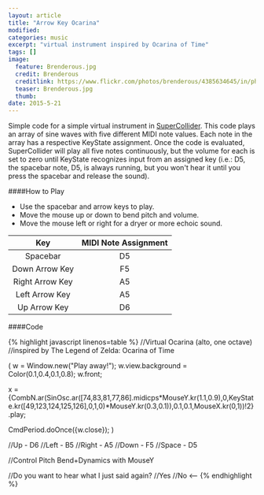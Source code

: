 ```yaml
---
layout: article
title: "Arrow Key Ocarina"
modified:
categories: music
excerpt: "virtual instrument inspired by Ocarina of Time"
tags: []
image:
  feature: Brenderous.jpg
  credit: Brenderous
  creditlink: https://www.flickr.com/photos/brenderous/4385634645/in/photolist-pshcEE-bkoZvR-pWmMw5-pNwf5d-3ry39-dNnoLt-btww2r-dZR7R1-9G1rm8-9KXssH-cWR1if-ezT3MD-rpN5oM-cuVeLL-aFC7Jn-5YPfb6-7Fxwor-aF2nBx-dMuwP4-dqzJq-h1RyJA-2iiTWN-6oSeVY-9aUGQH-7jdisF-nWdXLS-9FfbjK-nat2E7-pTfecC-r8FKTM-cuUA6Q-4pZMH4-dhhHbk-3P9C2h-cuUViy-r2GRN8-aNEg8F-5hMCZW-9aBKW-6iXJMq-6qAEyw-5EqZez-iXqupY-f1H2DQ-6giYU-8fkLUH-dMtzCW-nx6oid-bEYSpA-nx6ofY
  teaser: Brenderous.jpg
  thumb:
date: 2015-5-21
---
```

Simple code for a simple virtual instrument in [SuperCollider](http://supercollider.github.io/).  This code plays an array of sine waves with five different MIDI note values.  Each note in the array has a respective KeyState assignment.  Once the code is evaluated, SuperCollider will play all five notes continuously, but the volume for each is set to zero until KeyState recognizes input from an assigned key (i.e.: D5, the spacebar note, D5, is always running, but you won't hear it until you press the spacebar and release the sound).

####How to Play
- Use the spacebar and arrow keys to play.
- Move the mouse up or down to bend pitch and volume.
- Move the mouse left or right for a dryer or more echoic sound.

| Key             | MIDI Note Assignment |
|:---------------:|:--------------------:|
| Spacebar        | D5                   |
| Down Arrow Key  | F5                   |
| Right Arrow Key | A5                   |
| Left Arrow Key  | A5                   |
| Up Arrow Key    | D6                   |


####Code

{% highlight javascript linenos=table %}
//Virtual Ocarina (alto, one octave)
//inspired by The Legend of Zelda: Ocarina of Time

(
w = Window.new("Play away!");
w.view.background = Color(0.1,0.4,0.1,0.8);
w.front;

x = {CombN.ar(SinOsc.ar([74,83,81,77,86].midicps*MouseY.kr(1.1,0.9),0,KeyState.kr([49,123,124,125,126],0,1,0)*MouseY.kr(0.3,0.1)),0.1,0.1,MouseX.kr(0,1))!2}.play;

CmdPeriod.doOnce({w.close});
)

//Up    - D6
//Left  - B5
//Right - A5
//Down  - F5
//Space - D5

//Control Pitch Bend+Dynamics with MouseY

//Do you want to hear what I just said again?
//Yes
//No  <--
{% endhighlight %}
